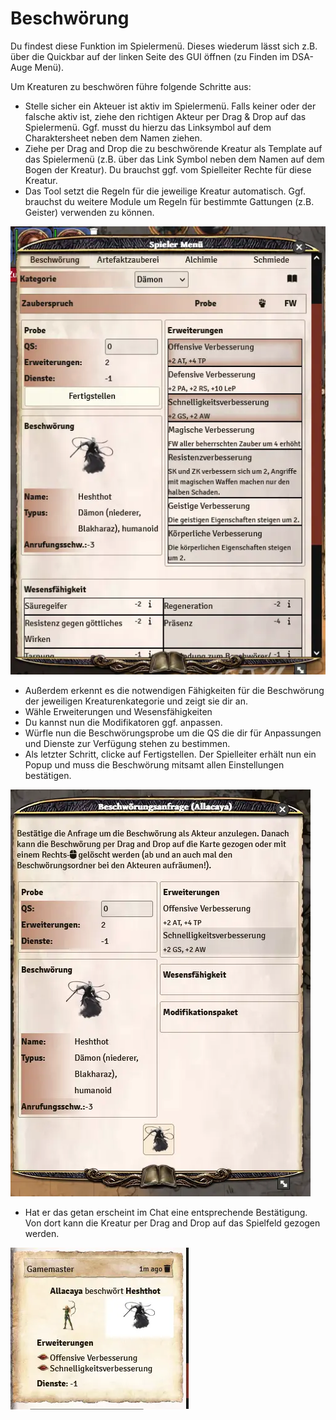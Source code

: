 # Beschwörung

Du findest diese Funktion im Spielermenü. Dieses wiederum lässt sich z.B. über die Quickbar auf der linken Seite des GUI öffnen (zu Finden im DSA-Auge Menü).

Um Kreaturen zu beschwören führe folgende Schritte aus:

* Stelle sicher ein Akteuer ist aktiv im Spielermenü. Falls keiner oder der falsche aktiv ist, ziehe den richtigen Akteur per Drag & Drop auf das Spielermenü. Ggf. musst du hierzu das Linksymbol auf dem Charaktersheet neben dem Namen ziehen.
* Ziehe per Drag and Drop die zu beschwörende Kreatur als Template auf das Spielermenü (z.B. über das Link Symbol neben dem Namen auf dem Bogen der Kreatur). Du brauchst ggf. vom Spielleiter Rechte für diese Kreatur.
* Das Tool setzt die Regeln für die jeweilige Kreatur automatisch. Ggf. brauchst du weitere Module um Regeln für bestimmte Gattungen (z.B. Geister) verwenden zu können.

![Beschwörung](de/images/beschwoerung-1.webp)

* Außerdem erkennt es die notwendigen Fähigkeiten für die Beschwörung der jeweiligen Kreaturenkategorie und zeigt sie dir an.
* Wähle Erweiterungen und Wesensfähigkeiten
* Du kannst nun die Modifikatoren ggf. anpassen.
* Würfle nun die Beschwörungsprobe um die QS die dir für Anpassungen und Dienste zur Verfügung stehen zu bestimmen.
* Als letzter Schritt, clicke auf Fertigstellen. Der Spielleiter erhält nun ein Popup und muss die Beschwörung mitsamt allen Einstellungen bestätigen.

![Beschwörung](de/images/beschwoerung-2.webp)

* Hat er das getan erscheint im Chat eine entsprechende Bestätigung. Von dort kann die Kreatur per Drag and Drop auf das Spielfeld gezogen werden.

![Beschwörung](de/images/beschwoerung-3.webp)